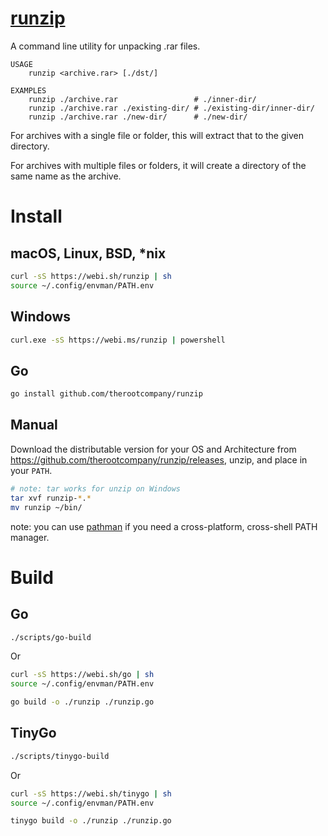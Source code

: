 # [runzip](https://webinstall.dev/runzip)

A command line utility for unpacking .rar files.

```text
USAGE
	runzip <archive.rar> [./dst/]

EXAMPLES
	runzip ./archive.rar                 # ./inner-dir/
	runzip ./archive.rar ./existing-dir/ # ./existing-dir/inner-dir/
	runzip ./archive.rar ./new-dir/      # ./new-dir/
```

For archives with a single file or folder, this will extract that to the given directory.

For archives with multiple files or folders, it will create a directory of the same name as the archive.

# Install

## macOS, Linux, BSD, \*nix

```sh
curl -sS https://webi.sh/runzip | sh
source ~/.config/envman/PATH.env
```

## Windows

```sh
curl.exe -sS https://webi.ms/runzip | powershell
```

## Go

```sh
go install github.com/therootcompany/runzip
```

## Manual

Download the distributable version for your OS and Architecture from
<https://github.com/therootcompany/runzip/releases>, unzip, and place in your
`PATH`.

```sh
# note: tar works for unzip on Windows
tar xvf runzip-*.*
mv runzip ~/bin/
```

note: you can use [pathman](https://webinstall.dev/pathman) if you need a
cross-platform, cross-shell PATH manager.

# Build

## Go

```sh
./scripts/go-build
```

Or

```sh
curl -sS https://webi.sh/go | sh
source ~/.config/envman/PATH.env
```

```sh
go build -o ./runzip ./runzip.go
```

## TinyGo

```sh
./scripts/tinygo-build
```

Or

```sh
curl -sS https://webi.sh/tinygo | sh
source ~/.config/envman/PATH.env
```

```sh
tinygo build -o ./runzip ./runzip.go
```

